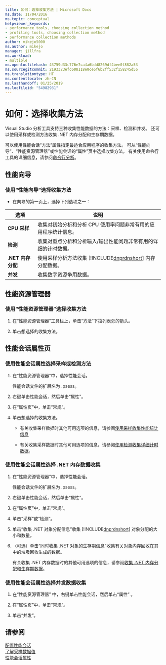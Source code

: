 ```yaml
---
title: 如何：选择收集方法 | Microsoft Docs
ms.date: 11/04/2016
ms.topic: conceptual
helpviewer_keywords:
- performance tools, choosing collection method
- profiling tools, choosing collection method
- performance collection methods
author: mikejo5000
ms.author: mikejo
manager: jillfra
ms.workload:
- multiple
ms.openlocfilehash: 43759d33c776e7ca4a6bdd8269df4bee0f882a53
ms.sourcegitcommit: 2193323efc608118e0ce6f6b2ff532f158245d56
ms.translationtype: HT
ms.contentlocale: zh-CN
ms.lasthandoff: 01/25/2019
ms.locfileid: "54982931"
---
```

# <a name="how-to-choose-collection-methods"></a>如何：选择收集方法

Visual Studio 分析工具支持三种收集性能数据的方法：采样、检测和并发。 还可以使用采样或检测方法收集 .NET 内存分配和生存期数据。

可以使用性能会话“方法”属性指定最适合应用程序的收集方法。 可从“性能向导”、“性能资源管理器”或性能会话的“属性”页中选择收集方法。 有关使用命令行工具的详细信息，请参阅[命令行分析](../profiling/using-the-profiling-tools-from-the-command-line.md)。

## <a name="performance-wizard"></a>性能向导

### <a name="to-select-a-collection-method-using-the-performance-wizard"></a>使用“性能向导”选择收集方法

- 在向导的第一页上，选择下列选项之一：

| 选项 | 说明 |
|----------------------------| - |
| **CPU 采样** | 收集对初始分析和分析 CPU 使用率问题非常有用的应用程序统计信息。 |
| **检测** | 收集对重点分析和分析输入/输出性能问题非常有用的详细的计时数据。 |
| **.NET 内存分配** | 使用采样分析方法收集 [!INCLUDE[dnprdnshort](../code-quality/includes/dnprdnshort_md.md)] 内存分配数据。 |
| **并发** | 收集数字资源争用数据。 |

## <a name="performance-explorer"></a>性能资源管理器

### <a name="to-select-a-collection-method-using-performance-explorer"></a>使用“性能资源管理器”选择收集方法

1. 在“性能资源管理器”工具栏上，单击“方法”下拉列表旁的箭头。

2. 单击想选择的收集方法。

## <a name="performance-session-property-pages"></a>性能会话属性页

### <a name="to-select-the-sampling-or-instrumentation-method-using-performance-session-properties"></a>使用性能会话属性选择采样或检测方法

1. 在“性能资源管理器”中，选择性能会话。

     性能会话文件的扩展名为 .psess。

2. 右键单击性能会话，然后单击“属性”。

3. 在“属性页”中，单击“常规”。

4. 单击想选择的收集方法。

    - 有关收集采样数据时其他可用选项的信息，请参阅[使用采样收集性能统计信息](../profiling/collecting-performance-statistics-by-using-sampling.md)

    - 有关收集采样数据时其他可用选项的信息，请参阅[使用检测收集详细计时数据](../profiling/collecting-detailed-timing-data-by-using-instrumentation.md)。

### <a name="to-select-net-memory-data-collection-by-using-performance-session-properties"></a>使用性能会话属性选择 .NET 内存数据收集

1. 在“性能资源管理器”中，选择性能会话。

     性能会话文件的扩展名为 .psess。

2. 右键单击性能会话，然后单击“属性”。

3. 在“属性页”中，单击“常规”。

4. 单击“采样”或“检测”。

5. 单击“收集 .NET 对象分配信息”收集 [!INCLUDE[dnprdnshort](../code-quality/includes/dnprdnshort_md.md)] 对象分配的大小和数量。

6. （可选）单击“同时收集 .NET 对象的生存期信息”收集有关对象内存回收在其中的垃圾回收生成的数据。

     有关收集 .NET 内存数据时的其他可用选项的信息，请参阅[收集 .NET 内存分配和生存期数据](../profiling/collecting-dotnet-memory-allocation-and-lifetime-data.md)。

### <a name="to-select-concurrency-data-collection-by-using-performance-session-properties"></a>使用性能会话属性选择并发数据收集

1. 在“性能资源管理器” 中，右键单击性能会话，然后单击“属性” 。

2. 在“属性页”中，单击“常规”。

3. 单击“并发”。

## <a name="see-also"></a>请参阅

[配置性能会话](../profiling/configuring-performance-sessions.md)  
[了解采样数据值](../profiling/understanding-sampling-data-values.md)  
[性能会话属性](../profiling/performance-session-properties.md)